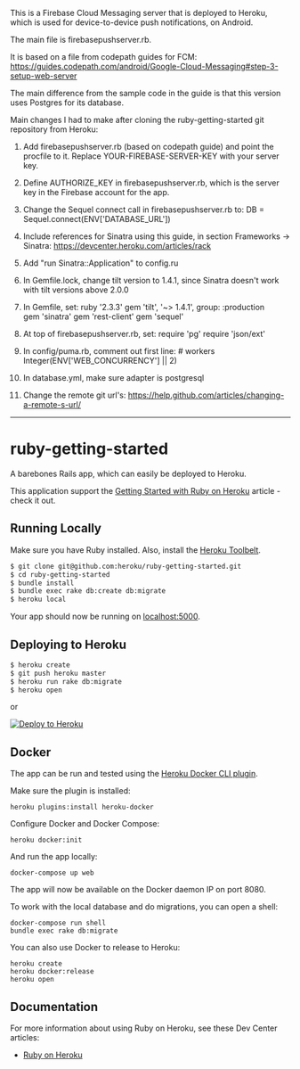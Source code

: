 This is a Firebase Cloud Messaging server that is deployed to Heroku, which is used for device-to-device push notifications, on Android.

The main file is firebasepushserver.rb.  

It is based on a file from codepath guides for FCM:  https://guides.codepath.com/android/Google-Cloud-Messaging#step-3-setup-web-server

The main difference from the sample code in the guide is that this version uses Postgres for its database.  

Main changes I had to make after cloning the ruby-getting-started git repository from Heroku:

1)  Add firebasepushserver.rb (based on codepath guide) and point the procfile to it.  Replace YOUR-FIREBASE-SERVER-KEY with your server key.

2)  Define AUTHORIZE_KEY in firebasepushserver.rb, which is the server key in the Firebase account for the app.

3)  Change the Sequel connect call in firebasepushserver.rb to:  DB = Sequel.connect(ENV['DATABASE_URL'])

4)  Include references for Sinatra using this guide, in section Frameworks -> Sinatra:  https://devcenter.heroku.com/articles/rack

5)  Add "run Sinatra::Application" to config.ru

6)  In Gemfile.lock, change tilt version to 1.4.1, since Sinatra doesn't work with tilt versions above 2.0.0

7)  In Gemfile, set:
	ruby '2.3.3'
	gem 'tilt', '~> 1.4.1', group: :production	
	gem 'sinatra'
	gem 'rest-client'
	gem 'sequel'

8) At top of firebasepushserver.rb, set:
	require 'pg'
	require 'json/ext'

9) In config/puma.rb, comment out first line: # workers Integer(ENV['WEB_CONCURRENCY'] || 2)

10) In database.yml, make sure adapter is postgresql

11) Change the remote git url's:  https://help.github.com/articles/changing-a-remote-s-url/


------------------------------------------------------------------------------------------------------------------
# ruby-getting-started

A barebones Rails app, which can easily be deployed to Heroku.

This application support the [Getting Started with Ruby on Heroku](https://devcenter.heroku.com/articles/getting-started-with-ruby) article - check it out.

## Running Locally

Make sure you have Ruby installed.  Also, install the [Heroku Toolbelt](https://toolbelt.heroku.com/).

```sh
$ git clone git@github.com:heroku/ruby-getting-started.git
$ cd ruby-getting-started
$ bundle install
$ bundle exec rake db:create db:migrate
$ heroku local
```

Your app should now be running on [localhost:5000](http://localhost:5000/).

## Deploying to Heroku

```sh
$ heroku create
$ git push heroku master
$ heroku run rake db:migrate
$ heroku open
```

or

[![Deploy to Heroku](https://www.herokucdn.com/deploy/button.png)](https://heroku.com/deploy)

## Docker

The app can be run and tested using the [Heroku Docker CLI plugin](https://devcenter.heroku.com/articles/introduction-local-development-with-docker).

Make sure the plugin is installed:

    heroku plugins:install heroku-docker

Configure Docker and Docker Compose:

    heroku docker:init

And run the app locally:

    docker-compose up web

The app will now be available on the Docker daemon IP on port 8080.

To work with the local database and do migrations, you can open a shell:

    docker-compose run shell
    bundle exec rake db:migrate

You can also use Docker to release to Heroku:

    heroku create
    heroku docker:release
    heroku open

## Documentation

For more information about using Ruby on Heroku, see these Dev Center articles:

- [Ruby on Heroku](https://devcenter.heroku.com/categories/ruby)

